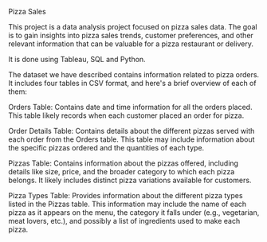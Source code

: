 Pizza Sales 

This project is a data analysis project focused on pizza sales data. The goal is to gain insights into pizza sales trends, customer preferences, and other relevant information that can be valuable for a pizza restaurant or delivery.

It is done using Tableau, SQL and Python.

The dataset we have described contains information related to pizza orders. It includes four tables in CSV format, and here's a brief overview of each of them:



Orders Table:
Contains date and time information for all the orders placed. This table likely records when each customer placed an order for pizza.

Order Details Table:
Contains details about the different pizzas served with each order from the Orders table. This table may include information about the specific pizzas ordered and the quantities of each type.

Pizzas Table:
Contains information about the pizzas offered, including details like size, price, and the broader category to which each pizza belongs. It likely includes distinct pizza variations available for customers.

Pizza Types Table:
Provides information about the different pizza types listed in the Pizzas table. This information may include the name of each pizza as it appears on the menu, the category it falls under (e.g., vegetarian, meat lovers, etc.), and possibly a list of ingredients used to make each pizza.

